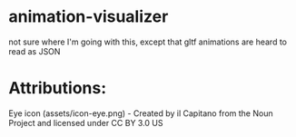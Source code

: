 # animation-visualizer
not sure where I'm going with this, except that gltf animations are heard to read as JSON


Attributions:
=============

Eye icon (assets/icon-eye.png) - Created by il Capitano from the Noun Project and licensed under CC BY 3.0 US

